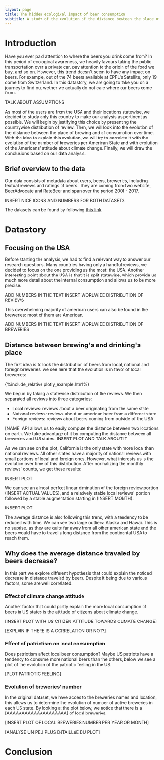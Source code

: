 ```yaml
---
layout: page
title: The hidden ecological impact of beer consumption
subtitle: A study of the evolution of the distance bewteen the place of production and the place of consumption
---
```


# Introduction

Have you ever paid attention to where the beers you drink come from? In this period of ecological awareness, we heavily favours taking the public transportation over a private car, pay attention to the origin of the food we buy, and so on. However, this trend doesn't seem to have any impact on beers. For example, out of the 74 beers available at EPFL's Satellite, only 19 come from Switzerland. In this datastory, we are going to take you on a journey to find out wether we actually do not care where our beers come from.

TALK ABOUT ASSUMPTIONS

As most of the users are from the USA and their locations statewise, we decided to study only this country to make our analysis as pertinent as possible. We will begin by justifying this choice by presenting the countrywise distribution of review. Then, we will look into the evolution of the distance between the place of brewing and of consumption over time. With the idea to explain this evolution, we will try to correlate it with the evolution of the number of breweries per American State and with evolution of the Americans' attitude about climate change. Finally, we will draw the conclusions based on our data analysis.

## Brief overview to the data

Our data consists of metadata about users, beers, breweries, including textual reviews and ratings of beers. They are coming from two website, BeerAdvocate and RateBeer and span over the period 2001 - 2017.

INSERT NICE ICONS AND NUMBERS FOR BOTH DATASETS

The datasets can be found by following [this link](https://drive.google.com/drive/folders/1Wz6D2FM25ydFw_-41I9uTwG9uNsN4TCF).


# Datastory

## Focusing on the USA

Before starting the analysis, we had to find a relevant way to answer our research questions. Many countries having only a handful reviews, we decided to focus on the one providing us the most: the USA. Another interesting point about the USA is that it is split statewise, which provide us much more detail about the internal consumption and allows us to be more precise.

ADD NUMBERS IN THE TEXT
INSERT WORLWIDE DISTRIBUTION OF REVIEWS

This overwhelming majority of american users can also be found in the breweries: most of them are American.

ADD NUMBERS IN THE TEXT
INSERT WORLWIDE DISTRIBUTION OF BREWERIES

## Distance between brewing's and drinking's place
The first idea is to look the distribution of beers from local, national and foreign breweries, we see here that the evolution is in favor of local breweries:

{%include_relative plotly_example.html%}

We begun by taking a statewise distribution of the reviews. We then separated all reviews into three categories:
- Local reviews: reviews about a beer originating from the same state
- National reviews: reviews about an american beer from a different state
- Foreign reviews: reviews about beers coming from outside of the USA

[NAME] API allows us to easily compute the distance between two locations on earth. We take advantage of it by computing the distance between all breweries and US states. 
INSERT PLOT AND TALK ABOUT IT

As we can see on the plot, California is the only state with more local than national reviews. All other states have a majority of national reviews with small portions of local and foreign ones. However, what interests us is the evolution over time of this distribution. After normalizing the monthly reviews' counts, we get these results:

INSERT PLOT

We can see an almost perfect linear diminution of the foreign review portion (INSERT ACTUAL VALUES), and a relatively stable local reviews' portion followed by a stable augmentation starting in (INSERT MONTH).

INSERT PLOT

The average distance is also following this trend, with a tendency to be reduced with time. We can see two large outliers: Alaska and Hawaï. This is no suprise, as they are quite far away from all other american state and the beers would have to travel a long distance from the continental USA to reach them.

## Why does the average distance travaled by beers decrease?
In this part we explore different hypothesis that could explain the noticed decrease in distance traveled by beers. Despite it being due to various factors, some are well correlated.
### Effect of climate change attitude
Another factor that could partly explain the more local consumption of beers in US states is the attitude of citizens about climate change.

[INSERT PLOT WITH US CITIZEN ATTITUDE TOWARDS CLIMATE CHANGE]

[EXPLAIN IF THERE IS A CORRELATION OR NOT?]

### Effect of patriotism on local consumption
Does patriotism affect local beer consumption? Maybe US patriots have a tendency to consume more national beers than the others, below we see a plot of the evolution of the patriotic feeling in the US.

[PLOT PATRIOTIC FEELING]

### Evolution of breweries' number
In the original dataset, we have acces to the breweries names and location, this allows us to determine the evolution of number of active breweries in each US state. By looking at the plot below, we notice that there is a [AAAAAAAAAAAAAAAAAAAA] of local breweries.

[INSERT PLOT OF LOCAL BREWERIES NUMBER PER YEAR OR MONTH]

[ANALYSE UN PEU PLUS DéTAILLéE DU PLOT]

# Conclusion
